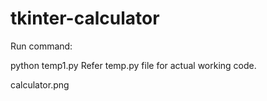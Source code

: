 # tkinter-calculator
Run command:

python temp1.py
Refer temp.py file for actual working code.

calculator.png
